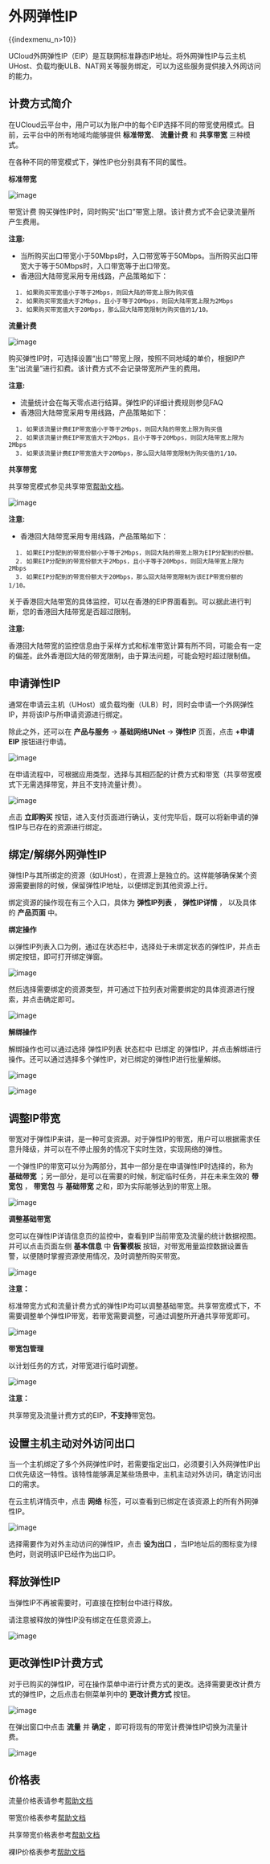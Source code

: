 # 外网弹性IP

{{indexmenu_n>10}}

UCloud外网弹性IP（EIP）是互联网标准静态IP地址。将外网弹性IP与云主机UHost、负载均衡ULB、NAT网关等服务绑定，可以为这些服务提供接入外网访问的能力。

## 计费方式简介

在UCloud云平台中，用户可以为账户中的每个EIP选择不同的带宽使用模式。目前，云平台中的所有地域均能够提供 **标准带宽**、
**流量计费** 和 **共享带宽** 三种模式。

在各种不同的带宽模式下，弹性IP也分别具有不同的属性。

**标准带宽**

![image](/images/eip1.png)

带宽计费 购买弹性IP时，同时购买“出口”带宽上限。该计费方式不会记录流量所产生费用。

**注意:**

  - 当所购买出口带宽小于50Mbps时，入口带宽等于50Mbps。当所购买出口带宽大于等于50Mbps时，入口带宽等于出口带宽。
  - 香港回大陆带宽采用专用线路，产品策略如下：



``` 
  1. 如果购买带宽值小于等于2Mbps，则回大陆的带宽上限为购买值
  2. 如果购买带宽值大于2Mbps，且小于等于20Mbps，则回大陆带宽上限为2Mbps
  3. 如果购买带宽值大于20Mbps，那么回大陆带宽限制为购买值的1/10。
```

**流量计费**

![image](/images/eip3.png)

购买弹性IP时，可选择设置“出口”带宽上限，按照不同地域的单价，根据IP产生“出流量”进行扣费。该计费方式不会记录带宽所产生的费用。

**注意:**

  - 流量统计会在每天零点进行结算。弹性IP的详细计费规则参见FAQ
  - 香港回大陆带宽采用专用线路，产品策略如下：



``` 
  1. 如果该流量计费EIP带宽值小于等于2Mbps，则回大陆的带宽上限为购买值
  2. 如果该流量计费EIP带宽值大于2Mbps，且小于等于20Mbps，则回大陆带宽上限为2Mbps
  3. 如果该流量计费EIP带宽值大于20Mbps，那么回大陆带宽限制为购买值的1/10。
```

**共享带宽**

共享带宽模式参见共享带宽[帮助文档](/network/unet/share_bandwidth)。

![image](/images/eip2.png)

**注意:**

  - 香港回大陆带宽采用专用线路，产品策略如下：



``` 
  1. 如果EIP分配到的带宽份额小于等于2Mbps，则回大陆的带宽上限为EIP分配到的份额。
  2. 如果EIP分配到的带宽份额大于2Mbps，且小于等于20Mbps，则回大陆带宽上限为2Mbps
  3. 如果EIP分配到的带宽份额大于20Mbps，那么回大陆带宽限制为该EIP带宽份额的1/10。
```

关于香港回大陆带宽的具体监控，可以在香港的EIP界面看到。可以据此进行判断，您的香港回大陆带宽是否超过限制。

**注意:**

香港回大陆带宽的监控信息由于采样方式和标准带宽计算有所不同，可能会有一定的偏差。此外香港回大陆的带宽限制，由于算法问题，可能会短时超过限制值。

## 申请弹性IP

通常在申请云主机（UHost）或负载均衡（ULB）时，同时会申请一个外网弹性IP，并将该IP与所申请资源进行绑定。

除此之外，还可以在 **产品与服务** -\> **基础网络UNet** -\> **弹性IP** 页面，点击 **+申请EIP**
按钮进行申请。

![image](/images/eip4.png)

在申请流程中，可根据应用类型，选择与其相匹配的计费方式和带宽（共享带宽模式下无需选择带宽，并且不支持流量计费）。

![image](/images/eip5.png)

点击 **立即购买** 按钮，进入支付页面进行确认，支付完毕后，既可以将新申请的弹性IP与已存在的资源进行绑定。

## 绑定/解绑外网弹性IP

弹性IP与其所绑定的资源（如UHost），在资源上是独立的。这样能够确保某个资源需要删除的时候，保留弹性IP地址，以便绑定到其他资源上行。

绑定资源的操作现在有三个入口，具体为 **弹性IP列表** ， **弹性IP详情** ， 以及具体的 **产品页面** 中。

**绑定操作**

以弹性IP列表入口为例，通过在状态栏中，选择处于未绑定状态的弹性IP，并点击绑定按钮，即可打开绑定弹窗。

![image](/images/eip6.png)

然后选择需要绑定的资源类型，并可通过下拉列表对需要绑定的具体资源进行搜索，并点击确定即可。

![image](/images/eip7.png)

**解绑操作**

解绑操作也可以通过选择 弹性IP列表 状态栏中 已绑定
的弹性IP，并点击解绑进行操作。还可以通过选择多个弹性IP，对已绑定的弹性IP进行批量解绑。

![image](/images/eip8.png)

![image](/images/eip9.png)

## 调整IP带宽

带宽对于弹性IP来讲，是一种可变资源。对于弹性IP的带宽，用户可以根据需求任意升降级，并可以在不停止服务的情况下实时生效，实现网络的弹性。

一个弹性IP的带宽可以分为两部分，其中一部分是在申请弹性IP时选择的，称为 **基础带宽**
；另一部分，是可以在需要的时候，制定临时任务，并在未来生效的
**带宽包** ， **带宽包** 与 **基础带宽** 之和，即为实际能够达到的带宽上限。

![image](/images/eip10.png)

**调整基础带宽**

您可以在弹性IP详请信息页的监控中，查看到IP当前带宽及流量的统计数据视图。并可以点击页面左侧 **基本信息** 中 **告警模板**
按钮，对带宽用量监控数据设置告警，以便随时掌握资源使用情况，及时调整所购买带宽。

![image](/images/eip11.png)

**注意：**

标准带宽方式和流量计费方式的弹性IP均可以调整基础带宽。共享带宽模式下，不需要调整单个弹性IP带宽，若带宽需要调整，可通过调整所开通共享带宽即可。

![image](/images/eip12.png)

**带宽包管理**

以计划任务的方式，对带宽进行临时调整。

![image](/images/eip13.png)

**注意：**

共享带宽及流量计费方式的EIP，**不支持**带宽包。

## 设置主机主动对外访问出口

当一个主机绑定了多个外网弹性IP时，若需要指定出口，必须要引入外网弹性IP出口优先级这一特性。该特性能够满足某些场景中，主机主动对外访问，确定访问出口的需求。

在云主机详情页中，点击 **网络** 标签，可以查看到已绑定在该资源上的所有外网弹性IP。

![image](/images/eip14.png)

选择需要作为对外主动访问的弹性IP，点击 **设为出口** ，当IP地址后的图标变为绿色时，则说明该IP已经作为出口IP。

## 释放弹性IP

当弹性IP不再被需要时，可直接在控制台中进行释放。

请注意被释放的弹性IP没有绑定在任意资源上。

![image](/images/eip15.png)

## 更改弹性IP计费方式

对于已购买的弹性IP，可在操作菜单中进行计费方式的更改。选择需要更改计费方式的弹性IP，之后点击右侧菜单列中的 **更改计费方式** 按钮。

![image](/images/eip16.png)

在弹出窗口中点击 **流量** 并 **确定** ，即可将现有的带宽计费弹性IP切换为流量计费。

![image](/images/eip17.png)

## 价格表

流量价格表请参考[帮助文档](/network/unet/eip_price#流量价格表)

带宽价格表参考[帮助文档](/network/unet/eip_price#带宽价格表)

共享带宽价格表参考[帮助文档](/network/unet/eip_price#共享带宽价格表)

裸IP价格表参考[帮助文档](/network/unet/eip_price#裸IP价格表)
